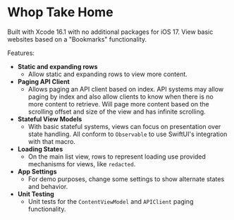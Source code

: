# Whop Take Home

Built with Xcode 16.1 with no additional packages for iOS 17. View basic websites based on a "Bookmarks" functionality.

Features:

- **Static and expanding rows**
	- Allow static and expanding rows to view more content.
- **Paging API Client**
	- Allows paging an API client based on index. API systems may allow paging by index and also allow clients to know when there is no more content to retrieve. Will page more content based on the scrolling offset and size of the view and has infinite scrolling.
- **Stateful View Models**
	- With basic stateful systems, views can focus on presentation over state handling. All conform to `Observable` to use SwiftUI's integration with that macro.
- **Loading States**
	- On the main list view, rows to represent loading use provided mechanisms for views, like `redacted`.
- **App Settings**
	- For demo purposes, change some settings to show alternate states and behavior.
- **Unit Testing**
	- Unit tests for the `ContentViewModel` and `APIClient` paging functionality.